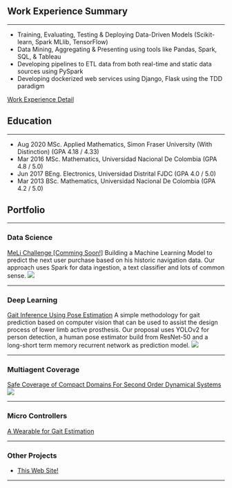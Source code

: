## Work Experience Summary
---
* Training, Evaluating, Testing & Deploying Data-Driven Models (Scikit-learn, Spark MLlib, TensorFlow)
* Data Mining, Aggregating & Presenting using tools like Pandas, Spark, SQL, & Tableau
* Developing pipelines to ETL data from both real-time and static data sources using PySpark
* Developing dockerized web services using Django, Flask using the TDD paradigm

[Work Experience Detail](/work_experience)

## Education
---
* Aug 2020    MSc. Applied Mathematics, Simon Fraser University (With Distinction) 	(GPA 4.18 / 4.33)
* Mar 2016    MSc. Mathematics, Universidad Nacional De Colombia	(GPA 4.8 / 5.0)
* Jun 2017    BEng. Electronics, Universidad Distrital FJDC 	(GPA 4.0 / 5.0)
* Mar 2013    BSc. Mathematics, Universidad Nacional De Colombia 	(GPA 4.2 / 5.0)

## Portfolio
---
### Data Science 
[MeLi Challenge [Comming Soon!]](https://ml-challenge.mercadolibre.com/downloads)
Building a Machine Learning Model to predict the next user purchase based on his historic navigation data. Our approach uses Spark for data ingestion, a text classifier and lots of common sense. 
<img src="images/meli-challenge.png.jpg?raw=true"/>

---
### Deep Learning
[Gait Inference Using Pose Estimation](https://github.com/juandados/gait-inference)
A simple methodology for gait prediction based on computer vision that can be used to assist the design process of lower limb active prosthesis. Our proposal uses YOLOv2 for person detection, a human pose estimator build from ResNet-50 and a long-short term memory recurrent network as prediction model.
<img src="images/pose_estimation_animation.gif?raw=true"/>

---

### Multiagent Coverage
[Safe Coverage of Compact Domains For Second Order Dynamical Systems](https://github.com/juandados/self-propelling)
<img src="images/pose_estimation_animation.gif?raw=true"/>

---

### Micro Controllers
[A Wearable for Gait Estimation](https://github.com/juandados/gait-wearable)

---

### Other Projects

- [This Web Site!](https://github.com/juandados/juandados.github.io)

---
